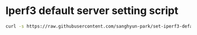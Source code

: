 # Iperf3 default server setting script

```bash
curl -s https://raw.githubusercontent.com/sanghyun-park/set-iperf3-default-server/main/setup.sh | bash
```
